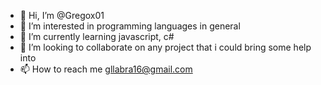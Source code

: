- 👋 Hi, I’m @Gregox01
- 👀 I’m interested in programming languages in general
- 🌱 I’m currently learning javascript, c#
- 💞️ I’m looking to collaborate on any project that i could bring some help into
- 📫 How to reach me gllabra16@gmail.com

<!---
Gregox01/Gregox01 is a ✨ special ✨ repository because its `README.md` (this file) appears on your GitHub profile.
You can click the Preview link to take a look at your changes.
--->
